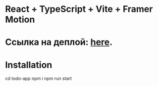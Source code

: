 # React + TypeScript + Vite + Framer Motion
# Ссылка на деплой: [here](https://test-task-mindbox-5kmb2une3-espodnes-projects.vercel.app/).

# Installation
  cd todo-app
  npm i
  npm run start 
